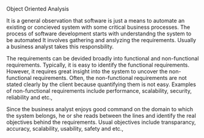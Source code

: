Object Oriented Analysis

It is a general observation that software is just a means to automate an existing or concieved system with some critical business processes. The process of software development starts with understandng the system to be automated It involves gathering and anslyzing the requirements. Usually a business analyst takes this responsbility.

The requirements can be devided broadly into functional and non-functional requirements. Typically, it is easy to identify the functional requirements. However, it requires great insight into the system to uncover the non-functional requirements. Often, the non-functional requirements are not stated clearly by the client because quantifying them is not easy. Examples of non-functional requirements include performance, scalability, security, reliability and etc., 

Since the business analyst enjoys good command on the domain to which the system belongs, he or she reads between the lines and identify the real objectives behind the requirements. Usual objectives include transparancy, accuracy, scalability, usability, safety and etc., 